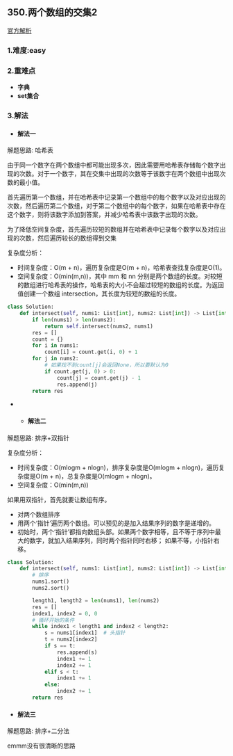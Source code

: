 
## 350.两个数组的交集2

[官方解析](<>)

### 1.难度:easy

### 2.重难点

* __字典__
* __set集合__

### 3.解法

* #### 解法一

解题思路: 哈希表<br/>

由于同一个数字在两个数组中都可能出现多次，因此需要用哈希表存储每个数字出现的次数。对于一个数字，其在交集中出现的次数等于该数字在两个数组中出现次数的最小值。

首先遍历第一个数组，并在哈希表中记录第一个数组中的每个数字以及对应出现的次数，然后遍历第二个数组，对于第二个数组中的每个数字，如果在哈希表中存在这个数字，则将该数字添加到答案，并减少哈希表中该数字出现的次数。

为了降低空间复杂度，首先遍历较短的数组并在哈希表中记录每个数字以及对应出现的次数，然后遍历较长的数组得到交集

复杂度分析：

* 时间复杂度：O(m + n)，遍历复杂度是O(m + n)，哈希表查找复杂度是O(1)。
* 空间复杂度：O(min(m,n))，其中 mm 和 nn 分别是两个数组的长度。对较短的数组进行哈希表的操作，哈希表的大小不会超过较短的数组的长度。为返回值创建一个数组 intersection，其长度为较短的数组的长度。

```python
class Solution:
    def intersect(self, nums1: List[int], nums2: List[int]) -> List[int]:
        if len(nums1) > len(nums2):
            return self.intersect(nums2, nums1)
        res = []
        count = {}
        for i in nums1:
            count[i] = count.get(i, 0) + 1
        for j in nums2:
            # 如果找不到count[j]会返回None，所以要默认为0
            if count.get(j, 0) > 0:
                count[j] = count.get(j) - 1
                res.append(j)
        return res
```

  * * #### 解法二

解题思路: 排序+双指针<br/>

复杂度分析：

* 时间复杂度：O(mlogm + nlogn)，排序复杂度是O(mlogm + nlogn)，遍历复杂度是O(m + n)，总复杂度是O(mlogm + nlogn)。
* 空间复杂度：O(min(m,n))

如果用双指针，首先就要让数组有序。

* 对两个数组排序
* 用两个‘指针’遍历两个数组。可以预见的是加入结果序列的数字是递增的。
* 初始时，两个‘指针’都指向数组头部。如果两个数字相等，且不等于序列中最大的数字，就加入结果序列，同时两个指针同时右移； 如果不等，小指针右移。

```python
class Solution:
    def intersect(self, nums1: List[int], nums2: List[int]) -> List[int]:
        # 排序
        nums1.sort()
        nums2.sort()

        length1, length2 = len(nums1), len(nums2)
        res = []
        index1, index2 = 0, 0
        # 循环开始的条件
        while index1 < length1 and index2 < length2:
            s = nums1[index1]  # 头指针
            t = nums2[index2]
            if s == t:
                res.append(s)
                index1 += 1
                index2 += 1
            elif s < t:
                index1 += 1
            else:
                index2 += 1
        return res
```

* #### 解法三

解题思路: 排序+二分法<br/>

emmm没有很清晰的思路
